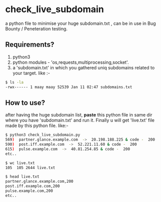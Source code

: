 # check_live_subdomain
a python file to minimise your huge subdomain.txt , can be in use in Bug Bounty / Peneteration testing.

## Requirements?
1. python3
2. python modules - 'os,requests,multiprocessing,socket'.
3. a 'subdomain.txt' in which you gathered uniq subdomains related to your target. like :-
```bash
$ ls -la
-rwx------ 1 maay maay 52539 Jan 11 02:47 subdomains.txt
```

## How to use?
after having the huge subdomain list, **paste** this python file in same dir where you have 'subdomain.txt' and run it. Finally u will get 'live.txt' file made by this python file. like:-
```bash
$ python3 check_live_subdomain.py
569)  partner.glance.example.com  ->  20.198.188.225 & code -  200
590)  post.iff.example.com  ->  52.221.11.60 & code -  200
615)  pulse.example.com  ->  40.81.254.85 & code -  200
etc..

$ wc live.txt
105  105 2644 live.txt

$ head live.txt
partner.glance.example.com,200
post.iff.example.com,200
pulse.example.com,200
etc..
```
